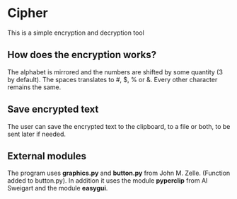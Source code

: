 # Cipher
This is a simple encryption and decryption tool

## How does the encryption works?
The alphabet is mirrored and the numbers are shifted by some quantity (3 by default).
The spaces translates to #, $, % or &.
Every other character remains the same.

## Save encrypted text
The user can save the encrypted text to the clipboard, to a file or both, to be sent later if needed.

## External modules
The program uses **graphics.py** and **button.py** from John M. Zelle. (Function added to button.py). In addition it uses the module **pyperclip** from Al Sweigart and the module **easygui**.